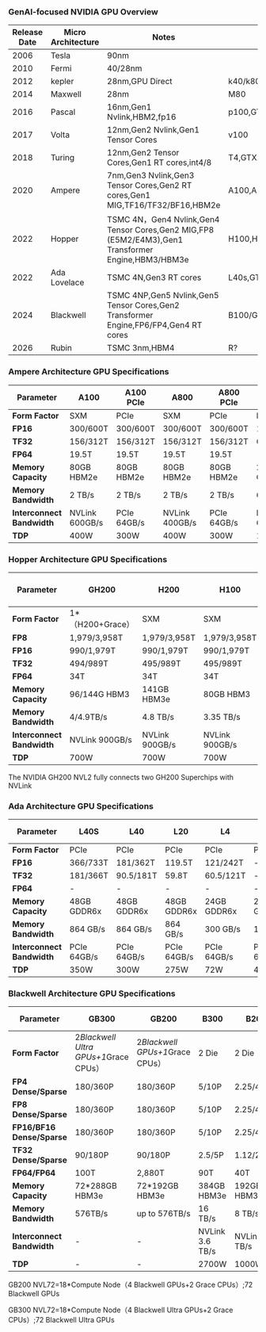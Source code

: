 ### GenAI-focused NVIDIA GPU Overview

| Release Date | Micro Architecture | Notes | Key Models|
|-------|---------|---------|---------|
| 2006 | Tesla | 90nm |  |
| 2010 | Fermi | 40/28nm |  |
| 2012 | kepler | 28nm,GPU Direct  | k40/k80 |
| 2014 | Maxwell | 28nm | M80 |
| 2016 | Pascal | 16nm,Gen1 Nvlink,HBM2,fp16 | p100,GTX1080ti |
| 2017 | Volta | 12nm,Gen2 Nvlink,Gen1 Tensor Cores| v100 |
| 2018 | Turing |12nm,Gen2 Tensor Cores,Gen1 RT cores,int4/8 | T4,GTX2090 |
| 2020 | Ampere |7nm,Gen3 Nvlink,Gen3 Tensor Cores,Gen2 RT cores,Gen1 MIG,TF16/TF32/BF16,HBM2e| A100,A10,GTX3090 |
| 2022 | Hopper|TSMC 4N，Gen4 Nvlink,Gen4 Tensor Cores,Gen2 MIG,FP8 (E5M2/E4M3),Gen1 Transformer Engine,HBM3/HBM3e | H100,H20 |
| 2022 | Ada Lovelace|TSMC 4N,Gen3 RT cores| L40s,GTX4090 |
| 2024 | Blackwell| TSMC 4NP,Gen5 Nvlink,Gen5 Tensor Cores,Gen2 Transformer Engine,FP6/FP4,Gen4 RT cores| B100/GH200/GB200,GTX5090 |
| 2026 | Rubin|TSMC 3nm,HBM4| R? |


### Ampere Architecture GPU Specifications

| Parameter | A100 | A100 PCIe | A800 | A800 PCIe | A10 | RTX 3090 |
|-----------|------|-----------|------|-----------|-----|----------|
| **Form Factor** | SXM | PCIe | SXM | PCIe | PCIe | PCIe |
| **FP16** | 300/600T | 300/600T | 300/600T | 300/600T | 125T/250T | -|
| **TF32** | 156/312T | 156/312T | 156/312T | 156/312T | 62.5T/125T | -|
| **FP64** | 19.5T | 19.5T | 19.5T | 19.5T | - | - |
| **Memory Capacity** | 80GB HBM2e | 80GB HBM2e | 80GB HBM2e | 80GB HBM2e | 24GB GDDR6 | 24GB GDDR6X |
| **Memory Bandwidth** | 2 TB/s | 2 TB/s | 2 TB/s | 2 TB/s | 600 GB/s | 936 GB/s |
| **Interconnect Bandwidth** | NVLink 600GB/s | PCIe 64GB/s | NVLink 400GB/s | PCIe 64GB/s | PCIe 64GB/s | PCIe 64GB/s |
| **TDP** | 400W | 300W | 400W | 300W | 150W | 350W |


### Hopper Architecture GPU Specifications

| Parameter | GH200 | H200 | H100 | H100 PCIe | H800 | H800 PCIe | H20 Std | H20 Large Memory |
|-----------|-------|------|------|-----------|------|-----------|---------|------------------|
| **Form Factor** | 1*（H200+Grace）| SXM | SXM | PCIe | SXM | PCIe | SXM | SXM |
| **FP8** | 1,979/3,958T | 1,979/3,958T | 1,979/3,958T | 800/1600T | 1000/2000T | 800/1600T | 148T | 148T |
| **FP16** | 990/1,979T | 990/1,979T  | 990/1,979T | 800/1600T | 1000/2000T | 800/1600T | 148T | 148T |
| **TF32** | 494/989T | 495/989T | 495/989T | 378/756T | 495/989T | 378/756T | 59.8T | 59.8T |
| **FP64** | 34T | 34T | 34T | 51T | 1000T | 800T | - | - |
| **Memory Capacity** | 96/144G HBM3 | 141GB HBM3e | 80GB HBM3 | 80GB HBM3 | 80GB HBM3 | 80GB HBM3 | 96GB HBM3 | 141GB HBM3e |
| **Memory Bandwidth** | 4/4.9TB/s | 4.8 TB/s | 3.35 TB/s | 2 TB/s | 3.35 TB/s | 2 TB/s | 4 TB/s | 4.8 TB/s |
| **Interconnect Bandwidth** | NVLink 900GB/s | NVLink 900GB/s | NVLink 900GB/s | PCIe 128GB/s | NVLink 400GB/s | PCIe 128GB/s | NVLink 900GB/s | NVLink 900GB/s |
| **TDP** | 700W | 700W | 700W | 350W | 700W | 350W | 400W | 400W |

The NVIDIA GH200 NVL2 fully connects two GH200 Superchips with NVLink

### Ada Architecture GPU Specifications

| Parameter | L40S | L40 | L20 | L4 | RTX 4090 |
|-----------|------|-----|-----|----|----------|
| **Form Factor** | PCIe | PCIe | PCIe | PCIe | PCIe |
| **FP16** | 366/733T | 181/362T | 119.5T | 121/242T | - |
| **TF32** | 181/366T | 90.5/181T | 59.8T | 60.5/121T | - |
| **FP64** | - | - | - | - | - |
| **Memory Capacity** | 48GB GDDR6x | 48GB GDDR6x | 48GB GDDR6x | 24GB GDDR6x | 24GB GDDR6x |
| **Memory Bandwidth** | 864 GB/s | 864 GB/s | 864 GB/s | 300 GB/s | 1 TB/s |
| **Interconnect Bandwidth** | PCIe 64GB/s | PCIe 64GB/s | PCIe 64GB/s | PCIe 64GB/s | PCIe 64GB/s |
| **TDP** | 350W | 300W | 275W | 72W | 450W |


### Blackwell Architecture GPU Specifications

| Parameter | GB300 | GB200| B300 | B200 | B100 | RTX 5090 |
|-----------|-------|------|-------|------|------|----------|
| **Form Factor** | 2*Blackwell Ultra GPUs+1*Grace CPUs） | 2*Blackwell GPUs+1*Grace CPUs）| 2 Die | 2 Die  | 2 Die  | PCIe 5.0 |
| **FP4 Dense/Sparse** | 180/360P | 180/360P | 5/10P| 2.25/4.5P| 1.8/3.5P | -| 
| **FP8 Dense/Sparse** | 180/360P | 180/360P | 5/10P| 2.25/4.5P| 1.8/3.5P | -| 
| **FP16/BF16 Dense/Sparse** | 180/360P | 180/360P | 5/10P| 2.25/4.5P| 1.8/3.5P | -| 
| **TF32 Dense/Sparse** | 90/180P| 90/180P | 2.5/5P| 1.12/2.25P| 0.9/1.8P | - |
| **FP64/FP64** | 100T | 2,880T | 90T | 40T | 30T | - |
| **Memory Capacity** | 72*288GB HBM3e | 72*192GB HBM3e | 384GB HBM3e | 192GB HBM3e | 192GB HBM3e | 32GB GDDR7 | 
| **Memory Bandwidth** | 576TB/s | up to 576TB/s | 16 TB/s | 8 TB/s | 8 TB/s | 1.8 TB/s |
| **Interconnect Bandwidth** | - | -| NVLink 3.6 TB/s | NVLink 1.8 TB/s | NVLink 1.8 TB/s | PCIe 128GB/s | 
| **TDP** | - | -| 2700W | 1000W | 700W | 575W |

GB200 NVL72=18*Compute Node（4 Blackwell GPUs+2 Grace CPUs）;72 Blackwell GPUs

GB300 NVL72=18*Compute Node（4 Blackwell Ultra GPUs+2 Grace CPUs）;72 Blackwell Ultra GPUs

